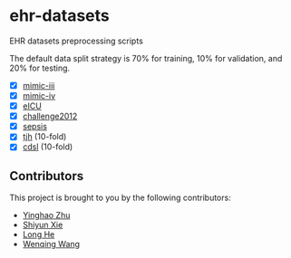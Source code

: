 # ehr-datasets

EHR datasets preprocessing scripts

The default data split strategy is 70% for training, 10% for validation, and 20% for testing.

- [x] [mimic-iii](https://physionet.org/content/mimiciii/1.4/)
- [x] [mimic-iv](https://www.physionet.org/content/mimiciv/2.2/)
- [x] [eICU](https://physionet.org/content/eicu-crd/2.0/)
- [x] [challenge2012](https://physionet.org/content/challenge-2012/1.0.0/)
- [x] [sepsis](https://physionet.org/content/challenge-2019/1.0.0/)
- [x] [tjh](https://www.nature.com/articles/s42256-020-0180-7) (10-fold)
- [x] [cdsl](https://www.hmhospitales.com/prensa/notas-de-prensa/comunicado-covid-data-save-lives) (10-fold)

## Contributors

This project is brought to you by the following contributors:

- [Yinghao Zhu](https://github.com/yhzhu99)
- [Shiyun Xie](https://github.com/SYXieee)
- [Long He](https://github.com/sh190128)
- [Wenqing Wang](https://github.com/ericaaaaaaaa)
